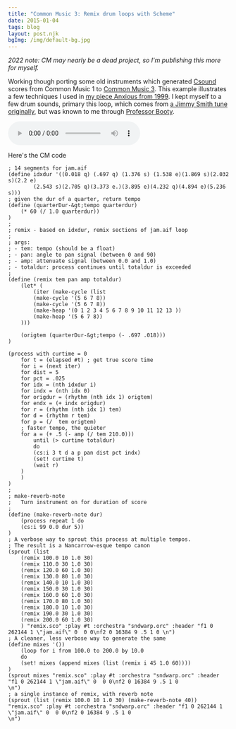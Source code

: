 ```yaml
---
title: "Common Music 3: Remix drum loops with Scheme"
date: 2015-01-04
tags: blog
layout: post.njk
bgImg: /img/default-bg.jpg
---
```


*2022 note: CM may nearly be a dead project, so I'm publishing this more for myself.*


Working though porting some old instruments which generated [Csound](http://www.csounds.com/) scores from Common Music 1 to [Common Music 3](http://commonmusic.sourceforge.net/). 
This example illustrates a few techniques I used in [my piece Anxious from 1999](https://listenfastermusic.bandcamp.com/track/anxious). 
I kept myself to a few drum sounds, primary this loop, which comes from [a Jimmy Smith tune originally](https://www.youtube.com/watch?v=yt8bRoeq6bc), but was known to me through [Professor Booty](https://www.youtube.com/watch?v=OqajEd_DKgk).


<audio controls>
   <source src="/main/snd/jam_remix.mp3" type="audio/mp3">
</audio>

Here's the CM code

```
; 14 segments for jam.aif
(define idxdur '((0.018 q) (.697 q) (1.376 s) (1.538 e)(1.869 s)(2.032 s)(2.2 e)
        (2.543 s)(2.705 q)(3.373 e.)(3.895 e)(4.232 q)(4.894 e)(5.236 s)))
; given the dur of a quarter, return tempo
(define (quarterDur-&gt;tempo quarterdur)
    (* 60 (/ 1.0 quarterdur))
)
;
; remix - based on idxdur, remix sections of jam.aif loop
;
; args:
; - tem: tempo (should be a float)
; - pan: angle to pan signal (between 0 and 90)
; - amp: attenuate signal (between 0.0 and 1.0)
; - totaldur: process continues until totaldur is exceeded
;
(define (remix tem pan amp totaldur)
    (let* (
        (iter (make-cycle (list
        (make-cycle '(5 6 7 8))
        (make-cycle '(5 6 7 8))
        (make-heap '(0 1 2 3 4 5 6 7 8 9 10 11 12 13 ))
        (make-heap '(5 6 7 8))
    )))      

    (origtem (quarterDur-&gt;tempo (- .697 .018)))
)

(process with curtime = 0
    for t = (elapsed #t) ; get true score time
    for i = (next iter)
    for dist = 5
    for pct = .025
    for idx = (nth idxdur i)
    for indx = (nth idx 0)
    for origdur = (rhythm (nth idx 1) origtem)
    for endx = (+ indx origdur)
    for r = (rhythm (nth idx 1) tem)
    for d = (rhythm r tem)
    for p = (/  tem origtem)
    ; faster tempo, the quieter
    for a = (+ .5 (- amp (/ tem 210.0)))
        until (> curtime totaldur)
        do
        (cs:i 3 t d a p pan dist pct indx)
        (set! curtime t)
        (wait r)
    )
    )
)
;
; make-reverb-note
;   Turn instrument on for duration of score
;
(define (make-reverb-note dur)
    (process repeat 1 do
    (cs:i 99 0.0 dur 5))
)
; A verbose way to sprout this process at multiple tempos.
; The result is a Nancarrow-esque tempo canon
(sprout (list
    (remix 100.0 10 1.0 30)
    (remix 110.0 30 1.0 30)
    (remix 120.0 60 1.0 30)
    (remix 130.0 80 1.0 30)
    (remix 140.0 10 1.0 30)
    (remix 150.0 30 1.0 30)
    (remix 160.0 60 1.0 30)
    (remix 170.0 80 1.0 30)
    (remix 180.0 10 1.0 30)
    (remix 190.0 30 1.0 30)
    (remix 200.0 60 1.0 30)
    ) "remix.sco" :play #t :orchestra "sndwarp.orc" :header "f1 0 262144 1 \"jam.aif\" 0  0 0\nf2 0 16384 9 .5 1 0 \n")
; A cleaner, less verbose way to generate the same
(define mixes '())
    (loop for i from 100.0 to 200.0 by 10.0
    do
    (set! mixes (append mixes (list (remix i 45 1.0 60))))
)
(sprout mixes "remix.sco" :play #t :orchestra "sndwarp.orc" :header "f1 0 262144 1 \"jam.aif\" 0  0 0\nf2 0 16384 9 .5 1 0
\n")
; a single instance of remix, with reverb note
(sprout (list (remix 100.0 10 1.0 30) (make-reverb-note 40)) "remix.sco" :play #t :orchestra "sndwarp.orc" :header "f1 0 262144 1 \"jam.aif\" 0  0 0\nf2 0 16384 9 .5 1 0
\n")
```